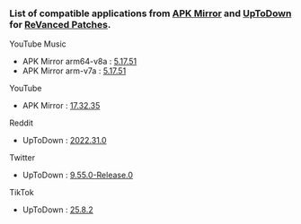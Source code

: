 ### List of compatible applications from [APK Mirror](https://www.apkmirror.com) and [UpToDown](https://en.uptodown.com) for [ReVanced Patches](https://github.com/revanced/revanced-patches).

YouTube Music
- APK Mirror arm64-v8a : [5.17.51](https://www.apkmirror.com/apk/google-inc/youtube-music)
- APK Mirror arm-v7a : [5.17.51](https://www.apkmirror.com/apk/google-inc/youtube-music)

YouTube
- APK Mirror : [17.32.35](https://www.apkmirror.com/apk/google-inc/youtube)

Reddit
- UpToDown : [2022.31.0](https://reddit-official-app.en.uptodown.com)

Twitter
- UpToDown : [9.55.0-Release.0](https://twitter.en.uptodown.com)

TikTok
- UpToDown : [25.8.2](https://tiktok.en.uptodown.com)
